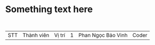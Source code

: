 # Something text here

<table>
  <td>STT</td>
  <td>Thành viên</td>
  <td>Vị trí</td>
  <td>1</td><br>
  <td>Phan Ngọc Bảo Vinh</td>
  <td>Coder</td>
</table>
